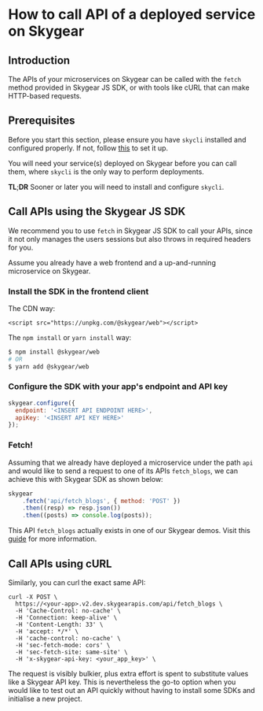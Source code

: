 # How to call API of a deployed service on Skygear

## Introduction

The APIs of your microservices on Skygear can be called with the `fetch` method provided in Skygear JS SDK, or with tools like cURL that can make HTTP-based requests.

## Prerequisites

Before you start this section, please ensure you have `skycli` installed and configured properly. If not, follow [this](../set-up/set-up-steps.md) to set it up.

You will need your service\(s\) deployed on Skygear before you can call them, where `skycli` is the only way to perform deployments.

**TL**;**DR** Sooner or later you will need to install and configure `skycli`.

## Call APIs using the Skygear JS SDK

We recommend you to use `fetch` in Skygear JS SDK to call your APIs, since it not only manages the users sessions but also throws in required headers for you.

Assume you already have a web frontend and a up-and-running microservice on Skygear.

### **Install the SDK in the frontend client**

The CDN way:

```text
<script src="https://unpkg.com/@skygear/web"></script>
```

The `npm install` or `yarn install` way:

```bash
$ npm install @skygear/web
# OR
$ yarn add @skygear/web
```

### **Configure the SDK with your app's endpoint and API key**

```javascript
skygear.configure({
  endpoint: '<INSERT API ENDPOINT HERE>',
  apiKey: '<INSERT API KEY HERE>'
});
```

### **Fetch!**

Assuming that we already have deployed a microservice under the path `api` and would like to send a request to one of its APIs `fetch_blogs`, we can achieve this with Skygear SDK as shown below:

```javascript
skygear
    .fetch('api/fetch_blogs', { method: 'POST' })
    .then((resp) => resp.json())
    .then((posts) => console.log(posts));
```

This API `fetch_blogs` actually exists in one of our Skygear demos. Visit this [guide](../quick-started/integrate-with-frontend.md) for more information.

## Call APIs using cURL

Similarly, you can curl the exact same API:

```text
curl -X POST \
  https://<your-app>.v2.dev.skygearapis.com/api/fetch_blogs \
  -H 'Cache-Control: no-cache' \
  -H 'Connection: keep-alive' \
  -H 'Content-Length: 33' \
  -H 'accept: */*' \
  -H 'cache-control: no-cache' \
  -H 'sec-fetch-mode: cors' \
  -H 'sec-fetch-site: same-site' \
  -H 'x-skygear-api-key: <your_app_key>' \
```

The request is visibly bulkier, plus extra effort is spent to substitute values like a Skygear API key. This is nevertheless the go-to option when you would like to test out an API quickly without having to install some SDKs and initialise a new project.


